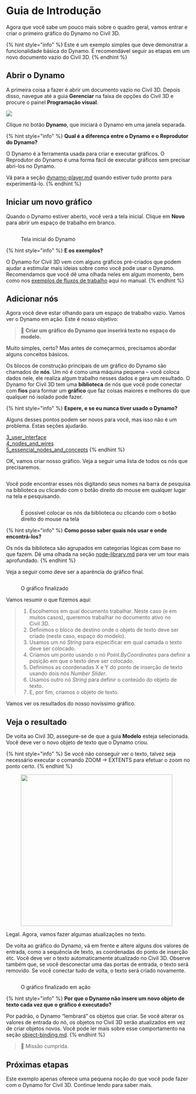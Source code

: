 # Guia de Introdução

Agora que você sabe um pouco mais sobre o quadro geral, vamos entrar e criar o primeiro gráfico do Dynamo no Civil 3D.

{% hint style="info" %}
 Este é um exemplo simples que deve demonstrar a funcionalidade básica do Dynamo. É recomendável seguir as etapas em um novo documento vazio do Civil 3D. 
{% endhint %}

## Abrir o Dynamo

A primeira coisa a fazer é abrir um documento vazio no Civil 3D. Depois disso, navegue até a guia **Gerenciar** na faixa de opções do Civil 3D e procure o painel **Programação visual**.

![](<../.gitbook/assets/image (7).png>)

Clique no botão **Dynamo**, que iniciará o Dynamo em uma janela separada.

{% hint style="info" %}
 **Qual é a diferença entre o Dynamo e o Reprodutor do Dynamo?**

O Dynamo é a ferramenta usada para criar e executar gráficos. O Reprodutor do Dynamo é uma forma fácil de executar gráficos sem precisar abri-los no Dynamo.

Vá para a seção [dynamo-player.md](dynamo-player.md "mention") quando estiver tudo pronto para experimentá-lo. 
{% endhint %}

## Iniciar um novo gráfico

Quando o Dynamo estiver aberto, você verá a tela inicial. Clique em **Novo** para abrir um espaço de trabalho em branco.

<figure><img src="../.gitbook/assets/c3d-start.png" alt=""><figcaption><p>Tela inicial do Dynamo</p></figcaption></figure>

{% hint style="info" %}
 **E os exemplos?**

O Dynamo for Civil 3D vem com alguns gráficos pré-criados que podem ajudar a estimular mais ideias sobre como você pode usar o Dynamo. Recomendamos que você dê uma olhada neles em algum momento, bem como nos [exemplos de fluxos de trabalho](sample-workflows/ "mention") aqui no manual. 
{% endhint %}

## Adicionar nós

Agora você deve estar olhando para um espaço de trabalho vazio. Vamos ver o Dynamo em ação. Este é nosso objetivo:

>  :dart: **Criar um gráfico do Dynamo que inserirá texto no espaço do modelo.**

Muito simples, certo? Mas antes de começarmos, precisamos abordar alguns conceitos básicos.

Os blocos de construção principais de um gráfico do Dynamo são chamados de **nós**. Um nó é como uma máquina pequena – você coloca dados nele, ele realiza algum trabalho nesses dados e gera um resultado. O Dynamo for Civil 3D tem uma **biblioteca** de nós que você pode conectar com **fios** para formar um **gráfico** que faz coisas maiores e melhores do que qualquer nó isolado pode fazer.

{% hint style="info" %}
 **Espere, e se eu nunca tiver usado o Dynamo?**

Alguns desses pontos podem ser novos para você, mas isso não é um problema. Estas seções ajudarão.

[3_user_interface](../3\_user\_interface/ "mention")\
[4_nodes_and_wires](../4\_nodes\_and\_wires/ "mention")\
[5_essencial_nodes_and_concepts](../5\_essential\_nodes\_and\_concepts/ "mention") 
{% endhint %}

OK, vamos criar nosso gráfico. Veja a seguir uma lista de todos os nós que precisaremos.

<figure><img src="../.gitbook/assets/c3d-create-text-node-list.png" alt=""><figcaption></figcaption></figure>

Você pode encontrar esses nós digitando seus nomes na barra de pesquisa na biblioteca ou clicando com o botão direito do mouse em qualquer lugar na tela e pesquisando.

<figure><img src="../.gitbook/assets/c3d-create-text-node-placement.gif" alt=""><figcaption><p>É possível colocar os nós da biblioteca ou clicando com o botão direito do mouse na tela</p></figcaption></figure>

{% hint style="info" %}
 **Como posso saber quais nós usar e onde encontrá-los?**

Os nós da biblioteca são agrupados em categorias lógicas com base no que fazem. Dê uma olhada na seção [node-library.md](node-library.md "mention") para ver um tour mais aprofundado. 
{% endhint %}

Veja a seguir como deve ser a aparência do gráfico final.

<figure><img src="../.gitbook/assets/c3d-text-create-final (2).png" alt=""><figcaption><p>O gráfico finalizado</p></figcaption></figure>

Vamos resumir o que fizemos aqui:

> 1. Escolhemos em qual documento trabalhar. Neste caso (e em muitos casos), queremos trabalhar no documento ativo no Civil 3D.
> 2. Definimos o bloco de destino onde o objeto de texto deve ser criado (neste caso, espaço do modelo).
> 3. Usamos um nó _String_ para especificar em qual camada o texto deve ser colocado.
> 4. Criamos um ponto usando o nó _Point.ByCoordinates_ para definir a posição em que o texto deve ser colocado.
> 5. Definimos as coordenadas X e Y do ponto de inserção de texto usando dois nós _Number Slider_.
> 6. Usamos outro nó _String_ para definir o conteúdo do objeto de texto.
> 7. E, por fim, criamos o objeto de texto.

Vamos ver os resultados do nosso novíssimo gráfico.

## Veja o resultado

De volta ao Civil 3D, assegure-se de que a guia **Modelo** esteja selecionada. Você deve ver o novo objeto de texto que o Dynamo criou.

{% hint style="info" %}
 Se você não conseguir ver o texto, talvez seja necessário executar o comando ZOOM -> EXTENTS para efetuar o zoom no ponto certo. 
{% endhint %}

<figure><img src="../.gitbook/assets/c3d-create-text-result.png" alt="" width="413"><figcaption></figcaption></figure>

Legal. Agora, vamos fazer algumas atualizações no texto.

De volta ao gráfico do Dynamo, vá em frente e altere alguns dos valores de entrada, como a sequência de texto, as coordenadas do ponto de inserção etc. Você deve ver o texto automaticamente atualizado no Civil 3D. Observe também que, se você desconectar uma das portas de entrada, o texto será removido. Se você conectar tudo de volta, o texto será criado novamente. 

<div data-full-width="false">

<figure><img src="../.gitbook/assets/c3d-create-text.gif" alt=""><figcaption><p>O gráfico finalizado em ação</p></figcaption></figure>

</div>

{% hint style="info" %}
 **Por que o Dynamo não insere um novo objeto de texto cada vez que o gráfico é executado?**

Por padrão, o Dynamo “lembrará” os objetos que criar. Se você alterar os valores de entrada do nó, os objetos no Civil 3D serão atualizados em vez de criar objetos novos. Você pode ler mais sobre esse comportamento na seção [object-binding.md](advanced-topics/object-binding.md "mention"). 
{% endhint %}

> :tada: Missão cumprida.

## Próximas etapas

Este exemplo apenas oferece uma pequena noção do que você pode fazer com o Dynamo for Civil 3D. Continue lendo para saber mais.
